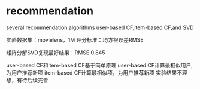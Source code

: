 # recommendation
several recommendation algorithms
user-based CF,item-based CF,and SVD

实验数据集：movielens，1M
评分标准：均方根误差RMSE

矩阵分解SVD复现最好结果：RMSE 0.845

user-based CF和item-based CF基于简单原理
user-based CF计算最相似用户,为用户推荐新项
item-based CF计算最相似项，为用户推荐新项
实验结果不理想，有待后续完善
